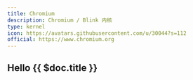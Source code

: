 ```yaml
---
title: Chromium
description: Chromium / Blink 内核
type: kernel
icon: https://avatars.githubusercontent.com/u/30044?s=112
official: https://www.chromium.org
---
```


## Hello {{ $doc.title }}